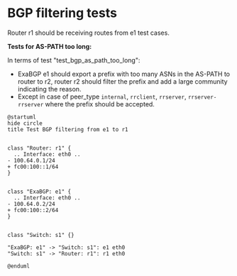 # BGP filtering tests

Router r1 should be receiving routes from e1 test cases.


**Tests for AS-PATH too long:**

In terms of test "test_bgp_as_path_too_long":
  - ExaBGP e1 should export a prefix with too many ASNs in the AS-PATH to router to r2, router r2 should filter the prefix and add a large community indicating the reason.
  - Except in case of peer_type `internal`, `rrclient`, `rrserver`, `rrserver-rrserver` where the prefix should be accepted.



```plantuml
@startuml
hide circle
title Test BGP filtering from e1 to r1


class "Router: r1" {
  .. Interface: eth0 ..
- 100.64.0.1/24
+ fc00:100::1/64
}


class "ExaBGP: e1" {
  .. Interface: eth0 ..
- 100.64.0.2/24
+ fc00:100::2/64
}


class "Switch: s1" {}

"ExaBGP: e1" -> "Switch: s1": e1 eth0
"Switch: s1" -> "Router: r1": r1 eth0

@enduml
```
